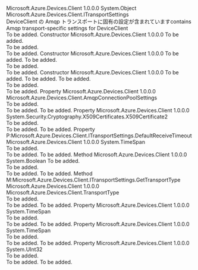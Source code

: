 <Type Name="AmqpTransportSettings" FullName="Microsoft.Azure.Devices.Client.AmqpTransportSettings">
  <TypeSignature Language="C#" Value="public sealed class AmqpTransportSettings : Microsoft.Azure.Devices.Client.ITransportSettings" />
  <TypeSignature Language="ILAsm" Value=".class public auto ansi sealed beforefieldinit AmqpTransportSettings extends System.Object implements class Microsoft.Azure.Devices.Client.ITransportSettings" />
  <TypeSignature Language="DocId" Value="T:Microsoft.Azure.Devices.Client.AmqpTransportSettings" />
  <TypeSignature Language="VB.NET" Value="Public NotInheritable Class AmqpTransportSettings&#xA;Implements ITransportSettings" />
  <TypeSignature Language="F#" Value="type AmqpTransportSettings = class&#xA;    interface ITransportSettings" />
  <AssemblyInfo>
    <AssemblyName>Microsoft.Azure.Devices.Client</AssemblyName>
    <AssemblyVersion>1.0.0.0</AssemblyVersion>
  </AssemblyInfo>
  <Base>
    <BaseTypeName>System.Object</BaseTypeName>
  </Base>
  <Interfaces>
    <Interface>
      <InterfaceName>Microsoft.Azure.Devices.Client.ITransportSettings</InterfaceName>
    </Interface>
  </Interfaces>
  <Docs>
    <summary>
            <span data-ttu-id="ec71e-101">DeviceClient の Amqp トランスポートに固有の設定が含まれています</span><span class="sxs-lookup"><span data-stu-id="ec71e-101">contains Amqp transport-specific settings for DeviceClient</span></span>
            </summary>
    <remarks>To be added.</remarks>
  </Docs>
  <Members>
    <Member MemberName=".ctor">
      <MemberSignature Language="C#" Value="public AmqpTransportSettings (Microsoft.Azure.Devices.Client.TransportType transportType);" />
      <MemberSignature Language="ILAsm" Value=".method public hidebysig specialname rtspecialname instance void .ctor(valuetype Microsoft.Azure.Devices.Client.TransportType transportType) cil managed" />
      <MemberSignature Language="DocId" Value="M:Microsoft.Azure.Devices.Client.AmqpTransportSettings.#ctor(Microsoft.Azure.Devices.Client.TransportType)" />
      <MemberSignature Language="F#" Value="new Microsoft.Azure.Devices.Client.AmqpTransportSettings : Microsoft.Azure.Devices.Client.TransportType -&gt; Microsoft.Azure.Devices.Client.AmqpTransportSettings" Usage="new Microsoft.Azure.Devices.Client.AmqpTransportSettings transportType" />
      <MemberType>Constructor</MemberType>
      <AssemblyInfo>
        <AssemblyName>Microsoft.Azure.Devices.Client</AssemblyName>
        <AssemblyVersion>1.0.0.0</AssemblyVersion>
      </AssemblyInfo>
      <Parameters>
        <Parameter Name="transportType" Type="Microsoft.Azure.Devices.Client.TransportType" />
      </Parameters>
      <Docs>
        <param name="transportType">To be added.</param>
        <summary>To be added.</summary>
        <remarks>To be added.</remarks>
      </Docs>
    </Member>
    <Member MemberName=".ctor">
      <MemberSignature Language="C#" Value="public AmqpTransportSettings (Microsoft.Azure.Devices.Client.TransportType transportType, uint prefetchCount);" />
      <MemberSignature Language="ILAsm" Value=".method public hidebysig specialname rtspecialname instance void .ctor(valuetype Microsoft.Azure.Devices.Client.TransportType transportType, unsigned int32 prefetchCount) cil managed" />
      <MemberSignature Language="DocId" Value="M:Microsoft.Azure.Devices.Client.AmqpTransportSettings.#ctor(Microsoft.Azure.Devices.Client.TransportType,System.UInt32)" />
      <MemberSignature Language="F#" Value="new Microsoft.Azure.Devices.Client.AmqpTransportSettings : Microsoft.Azure.Devices.Client.TransportType * uint32 -&gt; Microsoft.Azure.Devices.Client.AmqpTransportSettings" Usage="new Microsoft.Azure.Devices.Client.AmqpTransportSettings (transportType, prefetchCount)" />
      <MemberType>Constructor</MemberType>
      <AssemblyInfo>
        <AssemblyName>Microsoft.Azure.Devices.Client</AssemblyName>
        <AssemblyVersion>1.0.0.0</AssemblyVersion>
      </AssemblyInfo>
      <Parameters>
        <Parameter Name="transportType" Type="Microsoft.Azure.Devices.Client.TransportType" />
        <Parameter Name="prefetchCount" Type="System.UInt32" />
      </Parameters>
      <Docs>
        <param name="transportType">To be added.</param>
        <param name="prefetchCount">To be added.</param>
        <summary>To be added.</summary>
        <remarks>To be added.</remarks>
      </Docs>
    </Member>
    <Member MemberName=".ctor">
      <MemberSignature Language="C#" Value="public AmqpTransportSettings (Microsoft.Azure.Devices.Client.TransportType transportType, uint prefetchCount, Microsoft.Azure.Devices.Client.AmqpConnectionPoolSettings amqpConnectionPoolSettings);" />
      <MemberSignature Language="ILAsm" Value=".method public hidebysig specialname rtspecialname instance void .ctor(valuetype Microsoft.Azure.Devices.Client.TransportType transportType, unsigned int32 prefetchCount, class Microsoft.Azure.Devices.Client.AmqpConnectionPoolSettings amqpConnectionPoolSettings) cil managed" />
      <MemberSignature Language="DocId" Value="M:Microsoft.Azure.Devices.Client.AmqpTransportSettings.#ctor(Microsoft.Azure.Devices.Client.TransportType,System.UInt32,Microsoft.Azure.Devices.Client.AmqpConnectionPoolSettings)" />
      <MemberSignature Language="F#" Value="new Microsoft.Azure.Devices.Client.AmqpTransportSettings : Microsoft.Azure.Devices.Client.TransportType * uint32 * Microsoft.Azure.Devices.Client.AmqpConnectionPoolSettings -&gt; Microsoft.Azure.Devices.Client.AmqpTransportSettings" Usage="new Microsoft.Azure.Devices.Client.AmqpTransportSettings (transportType, prefetchCount, amqpConnectionPoolSettings)" />
      <MemberType>Constructor</MemberType>
      <AssemblyInfo>
        <AssemblyName>Microsoft.Azure.Devices.Client</AssemblyName>
        <AssemblyVersion>1.0.0.0</AssemblyVersion>
      </AssemblyInfo>
      <Parameters>
        <Parameter Name="transportType" Type="Microsoft.Azure.Devices.Client.TransportType" />
        <Parameter Name="prefetchCount" Type="System.UInt32" />
        <Parameter Name="amqpConnectionPoolSettings" Type="Microsoft.Azure.Devices.Client.AmqpConnectionPoolSettings" />
      </Parameters>
      <Docs>
        <param name="transportType">To be added.</param>
        <param name="prefetchCount">To be added.</param>
        <param name="amqpConnectionPoolSettings">To be added.</param>
        <summary>To be added.</summary>
        <remarks>To be added.</remarks>
      </Docs>
    </Member>
    <Member MemberName="AmqpConnectionPoolSettings">
      <MemberSignature Language="C#" Value="public Microsoft.Azure.Devices.Client.AmqpConnectionPoolSettings AmqpConnectionPoolSettings { get; set; }" />
      <MemberSignature Language="ILAsm" Value=".property instance class Microsoft.Azure.Devices.Client.AmqpConnectionPoolSettings AmqpConnectionPoolSettings" />
      <MemberSignature Language="DocId" Value="P:Microsoft.Azure.Devices.Client.AmqpTransportSettings.AmqpConnectionPoolSettings" />
      <MemberSignature Language="VB.NET" Value="Public Property AmqpConnectionPoolSettings As AmqpConnectionPoolSettings" />
      <MemberSignature Language="F#" Value="member this.AmqpConnectionPoolSettings : Microsoft.Azure.Devices.Client.AmqpConnectionPoolSettings with get, set" Usage="Microsoft.Azure.Devices.Client.AmqpTransportSettings.AmqpConnectionPoolSettings" />
      <MemberType>Property</MemberType>
      <AssemblyInfo>
        <AssemblyName>Microsoft.Azure.Devices.Client</AssemblyName>
        <AssemblyVersion>1.0.0.0</AssemblyVersion>
      </AssemblyInfo>
      <ReturnValue>
        <ReturnType>Microsoft.Azure.Devices.Client.AmqpConnectionPoolSettings</ReturnType>
      </ReturnValue>
      <Docs>
        <summary>To be added.</summary>
        <value>To be added.</value>
        <remarks>To be added.</remarks>
      </Docs>
    </Member>
    <Member MemberName="ClientCertificate">
      <MemberSignature Language="C#" Value="public System.Security.Cryptography.X509Certificates.X509Certificate2 ClientCertificate { get; set; }" />
      <MemberSignature Language="ILAsm" Value=".property instance class System.Security.Cryptography.X509Certificates.X509Certificate2 ClientCertificate" />
      <MemberSignature Language="DocId" Value="P:Microsoft.Azure.Devices.Client.AmqpTransportSettings.ClientCertificate" />
      <MemberSignature Language="VB.NET" Value="Public Property ClientCertificate As X509Certificate2" />
      <MemberSignature Language="F#" Value="member this.ClientCertificate : System.Security.Cryptography.X509Certificates.X509Certificate2 with get, set" Usage="Microsoft.Azure.Devices.Client.AmqpTransportSettings.ClientCertificate" />
      <MemberType>Property</MemberType>
      <AssemblyInfo>
        <AssemblyName>Microsoft.Azure.Devices.Client</AssemblyName>
        <AssemblyVersion>1.0.0.0</AssemblyVersion>
      </AssemblyInfo>
      <ReturnValue>
        <ReturnType>System.Security.Cryptography.X509Certificates.X509Certificate2</ReturnType>
      </ReturnValue>
      <Docs>
        <summary>To be added.</summary>
        <value>To be added.</value>
        <remarks>To be added.</remarks>
      </Docs>
    </Member>
    <Member MemberName="DefaultReceiveTimeout">
      <MemberSignature Language="C#" Value="public TimeSpan DefaultReceiveTimeout { get; }" />
      <MemberSignature Language="ILAsm" Value=".property instance valuetype System.TimeSpan DefaultReceiveTimeout" />
      <MemberSignature Language="DocId" Value="P:Microsoft.Azure.Devices.Client.AmqpTransportSettings.DefaultReceiveTimeout" />
      <MemberSignature Language="VB.NET" Value="Public ReadOnly Property DefaultReceiveTimeout As TimeSpan" />
      <MemberSignature Language="F#" Value="member this.DefaultReceiveTimeout : TimeSpan" Usage="Microsoft.Azure.Devices.Client.AmqpTransportSettings.DefaultReceiveTimeout" />
      <MemberType>Property</MemberType>
      <Implements>
        <InterfaceMember>P:Microsoft.Azure.Devices.Client.ITransportSettings.DefaultReceiveTimeout</InterfaceMember>
      </Implements>
      <AssemblyInfo>
        <AssemblyName>Microsoft.Azure.Devices.Client</AssemblyName>
        <AssemblyVersion>1.0.0.0</AssemblyVersion>
      </AssemblyInfo>
      <ReturnValue>
        <ReturnType>System.TimeSpan</ReturnType>
      </ReturnValue>
      <Docs>
        <summary>To be added.</summary>
        <value>To be added.</value>
        <remarks>To be added.</remarks>
      </Docs>
    </Member>
    <Member MemberName="Equals">
      <MemberSignature Language="C#" Value="public bool Equals (Microsoft.Azure.Devices.Client.AmqpTransportSettings other);" />
      <MemberSignature Language="ILAsm" Value=".method public hidebysig instance bool Equals(class Microsoft.Azure.Devices.Client.AmqpTransportSettings other) cil managed" />
      <MemberSignature Language="DocId" Value="M:Microsoft.Azure.Devices.Client.AmqpTransportSettings.Equals(Microsoft.Azure.Devices.Client.AmqpTransportSettings)" />
      <MemberSignature Language="VB.NET" Value="Public Function Equals (other As AmqpTransportSettings) As Boolean" />
      <MemberSignature Language="F#" Value="override this.Equals : Microsoft.Azure.Devices.Client.AmqpTransportSettings -&gt; bool" Usage="amqpTransportSettings.Equals other" />
      <MemberType>Method</MemberType>
      <AssemblyInfo>
        <AssemblyName>Microsoft.Azure.Devices.Client</AssemblyName>
        <AssemblyVersion>1.0.0.0</AssemblyVersion>
      </AssemblyInfo>
      <ReturnValue>
        <ReturnType>System.Boolean</ReturnType>
      </ReturnValue>
      <Parameters>
        <Parameter Name="other" Type="Microsoft.Azure.Devices.Client.AmqpTransportSettings" />
      </Parameters>
      <Docs>
        <param name="other">To be added.</param>
        <summary>To be added.</summary>
        <returns>To be added.</returns>
        <remarks>To be added.</remarks>
      </Docs>
    </Member>
    <Member MemberName="GetTransportType">
      <MemberSignature Language="C#" Value="public Microsoft.Azure.Devices.Client.TransportType GetTransportType ();" />
      <MemberSignature Language="ILAsm" Value=".method public hidebysig newslot virtual instance valuetype Microsoft.Azure.Devices.Client.TransportType GetTransportType() cil managed" />
      <MemberSignature Language="DocId" Value="M:Microsoft.Azure.Devices.Client.AmqpTransportSettings.GetTransportType" />
      <MemberSignature Language="VB.NET" Value="Public Function GetTransportType () As TransportType" />
      <MemberSignature Language="F#" Value="abstract member GetTransportType : unit -&gt; Microsoft.Azure.Devices.Client.TransportType&#xA;override this.GetTransportType : unit -&gt; Microsoft.Azure.Devices.Client.TransportType" Usage="amqpTransportSettings.GetTransportType " />
      <MemberType>Method</MemberType>
      <Implements>
        <InterfaceMember>M:Microsoft.Azure.Devices.Client.ITransportSettings.GetTransportType</InterfaceMember>
      </Implements>
      <AssemblyInfo>
        <AssemblyName>Microsoft.Azure.Devices.Client</AssemblyName>
        <AssemblyVersion>1.0.0.0</AssemblyVersion>
      </AssemblyInfo>
      <ReturnValue>
        <ReturnType>Microsoft.Azure.Devices.Client.TransportType</ReturnType>
      </ReturnValue>
      <Parameters />
      <Docs>
        <summary>To be added.</summary>
        <returns>To be added.</returns>
        <remarks>To be added.</remarks>
      </Docs>
    </Member>
    <Member MemberName="OpenTimeout">
      <MemberSignature Language="C#" Value="public TimeSpan OpenTimeout { get; set; }" />
      <MemberSignature Language="ILAsm" Value=".property instance valuetype System.TimeSpan OpenTimeout" />
      <MemberSignature Language="DocId" Value="P:Microsoft.Azure.Devices.Client.AmqpTransportSettings.OpenTimeout" />
      <MemberSignature Language="VB.NET" Value="Public Property OpenTimeout As TimeSpan" />
      <MemberSignature Language="F#" Value="member this.OpenTimeout : TimeSpan with get, set" Usage="Microsoft.Azure.Devices.Client.AmqpTransportSettings.OpenTimeout" />
      <MemberType>Property</MemberType>
      <AssemblyInfo>
        <AssemblyName>Microsoft.Azure.Devices.Client</AssemblyName>
        <AssemblyVersion>1.0.0.0</AssemblyVersion>
      </AssemblyInfo>
      <ReturnValue>
        <ReturnType>System.TimeSpan</ReturnType>
      </ReturnValue>
      <Docs>
        <summary>To be added.</summary>
        <value>To be added.</value>
        <remarks>To be added.</remarks>
      </Docs>
    </Member>
    <Member MemberName="OperationTimeout">
      <MemberSignature Language="C#" Value="public TimeSpan OperationTimeout { get; set; }" />
      <MemberSignature Language="ILAsm" Value=".property instance valuetype System.TimeSpan OperationTimeout" />
      <MemberSignature Language="DocId" Value="P:Microsoft.Azure.Devices.Client.AmqpTransportSettings.OperationTimeout" />
      <MemberSignature Language="VB.NET" Value="Public Property OperationTimeout As TimeSpan" />
      <MemberSignature Language="F#" Value="member this.OperationTimeout : TimeSpan with get, set" Usage="Microsoft.Azure.Devices.Client.AmqpTransportSettings.OperationTimeout" />
      <MemberType>Property</MemberType>
      <AssemblyInfo>
        <AssemblyName>Microsoft.Azure.Devices.Client</AssemblyName>
        <AssemblyVersion>1.0.0.0</AssemblyVersion>
      </AssemblyInfo>
      <ReturnValue>
        <ReturnType>System.TimeSpan</ReturnType>
      </ReturnValue>
      <Docs>
        <summary>To be added.</summary>
        <value>To be added.</value>
        <remarks>To be added.</remarks>
      </Docs>
    </Member>
    <Member MemberName="PrefetchCount">
      <MemberSignature Language="C#" Value="public uint PrefetchCount { get; set; }" />
      <MemberSignature Language="ILAsm" Value=".property instance unsigned int32 PrefetchCount" />
      <MemberSignature Language="DocId" Value="P:Microsoft.Azure.Devices.Client.AmqpTransportSettings.PrefetchCount" />
      <MemberSignature Language="VB.NET" Value="Public Property PrefetchCount As UInteger" />
      <MemberSignature Language="F#" Value="member this.PrefetchCount : uint32 with get, set" Usage="Microsoft.Azure.Devices.Client.AmqpTransportSettings.PrefetchCount" />
      <MemberType>Property</MemberType>
      <AssemblyInfo>
        <AssemblyName>Microsoft.Azure.Devices.Client</AssemblyName>
        <AssemblyVersion>1.0.0.0</AssemblyVersion>
      </AssemblyInfo>
      <ReturnValue>
        <ReturnType>System.UInt32</ReturnType>
      </ReturnValue>
      <Docs>
        <summary>To be added.</summary>
        <value>To be added.</value>
        <remarks>To be added.</remarks>
      </Docs>
    </Member>
  </Members>
</Type>